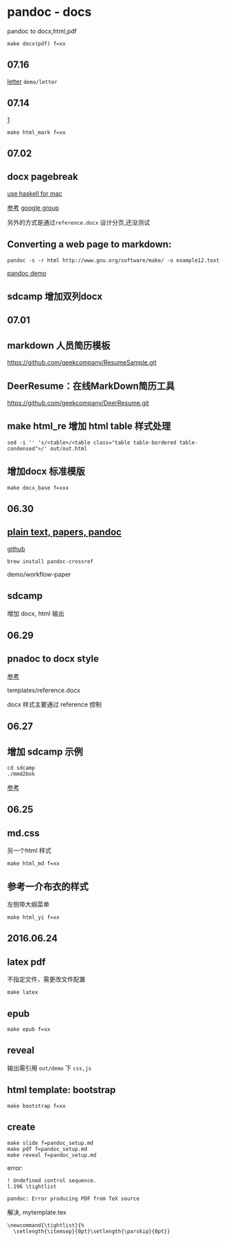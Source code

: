 pandoc - docs
===

pandoc to docx,html,pdf

```
make docx(pdf) f=xx
```

07.16
---

[letter](http://mrzool.cc/writing/typesetting-automation/) `demo/letter`

07.14
---

[1](https://github.com/kjhealy/pandoc-templates)

```
make html_mark f=xx
```

07.02
---

## docx pagebreak

[use haskell for mac](https://ghcformacosx.github.io)

[参考](http://permalink.gmane.org/gmane.text.pandoc/12833)
[google group](https://groups.google.com/forum/#!topic/pandoc-discuss/FzLrhk0vVbU)

另外的方式是通过`reference.docx` 设计分页,还没测试

## Converting a web page to markdown:

```
pandoc -s -r html http://www.gnu.org/software/make/ -o example12.text
```

[pandoc demo](http://pandoc.org/demos.html)

## sdcamp 增加双列docx

07.01
---

## markdown 人员简历模板

https://github.com/geekcompany/ResumeSample.git

## DeerResume：在线MarkDown简历工具

https://github.com/geekcompany/DeerResume.git

## make html_re 增加 html table 样式处理
```
sed -i '' 's/<table>/<table class="table table-bordered table-condensed">/' out/out.html
```
## 增加docx 标准模版
```
make docx_base f=xxx
```

06.30
---

## [plain text, papers, pandoc](https://kieranhealy.org/blog/archives/2014/01/23/plain-text/)

[github](https://github.com/kjhealy/workflow-paper)

```
brew install pandoc-crossref
```

demo/workflow-paper

## sdcamp

增加 docx, html 输出

06.29
---

## pnadoc to docx style

[参考](https://github.com/jgm/pandoc-templates/issues/20)

templates/reference.docx

docx 样式主要通过 reference 控制

06.27
--

## 增加 sdcamp 示例

```
cd sdcamp
./mmd2bok
```

[参考](https://github.com/larrycai/kaiyuanbook/wiki)

06.25
---

## md.css

另一个html 样式

```
make html_md f=xx
```

## 参考一介布衣的样式

左侧带大纲菜单

```
make html_yi f=xx
```

2016.06.24
---

## latex pdf

不指定文件，需更改文件配置

```
make latex
```

## epub

`make epub f=xx`

## reveal

输出需引用 `out/demo` 下 `css,js`

## html template: bootstrap

`make bootstrap f=xx`

create
---

```
make slide f=pandoc_setup.md 
make pdf f=pandoc_setup.md 
make reveal f=pandoc_setup.md
```

error:
```
! Undefined control sequence.
l.196 \tightlist

pandoc: Error producing PDF from TeX source
```

解决, mytemplate.tex
```
\newcommand{\tightlist}{%
  \setlength{\itemsep}{0pt}\setlength{\parskip}{0pt}}
```
